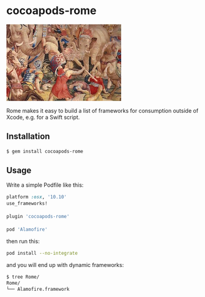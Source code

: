# cocoapods-rome

![](yolo.jpg)

Rome makes it easy to build a list of frameworks for consumption outside of
Xcode, e.g. for a Swift script.

## Installation

```bash
$ gem install cocoapods-rome
```

## Usage

Write a simple Podfile like this:

```ruby
platform :osx, '10.10'
use_frameworks!

plugin 'cocoapods-rome'

pod 'Alamofire'
```

then run this:

```bash
pod install --no-integrate
```

and you will end up with dynamic frameworks:

```
$ tree Rome/
Rome/
└── Alamofire.framework
```
